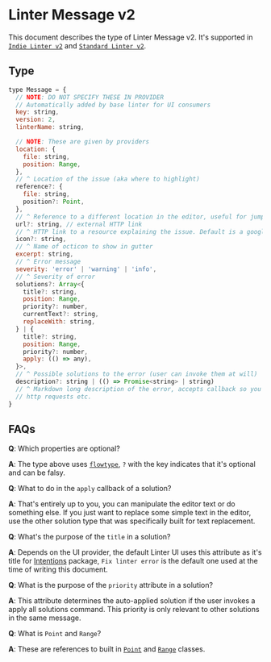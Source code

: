 # Linter Message v2

This document describes the type of Linter Message v2. It's supported in
[`Indie Linter v2`][] and [`Standard Linter v2`][].

## Type

```js
type Message = {
  // NOTE: DO NOT SPECIFY THESE IN PROVIDER
  // Automatically added by base linter for UI consumers
  key: string,
  version: 2,
  linterName: string,

  // NOTE: These are given by providers
  location: {
    file: string,
    position: Range,
  },
  // ^ Location of the issue (aka where to highlight)
  reference?: {
    file: string,
    position?: Point,
  },
  // ^ Reference to a different location in the editor, useful for jumping to classes etc.
  url?: string, // external HTTP link
  // ^ HTTP link to a resource explaining the issue. Default is a google search
  icon?: string,
  // ^ Name of octicon to show in gutter
  excerpt: string,
  // ^ Error message
  severity: 'error' | 'warning' | 'info',
  // ^ Severity of error
  solutions?: Array<{
    title?: string,
    position: Range,
    priority?: number,
    currentText?: string,
    replaceWith: string,
  } | {
    title?: string,
    position: Range,
    priority?: number,
    apply: (() => any),
  }>,
  // ^ Possible solutions to the error (user can invoke them at will)
  description?: string | (() => Promise<string> | string)
  // ^ Markdown long description of the error, accepts callback so you can do
  // http requests etc.
}
```

## FAQs

**Q**: Which properties are optional?

**A**: The type above uses [`flowtype`][], `?` with the key
indicates that it's optional and can be falsy.

**Q**: What to do in the `apply` callback of a solution?

**A**: That's entirely up to you, you can manipulate the editor text or do
something else. If you just want to replace some simple text in the editor, use
the other solution type that was specifically built for text replacement.

**Q**: What's the purpose of the `title` in a solution?

**A**: Depends on the UI provider, the default Linter UI uses this attribute as
it's title for [Intentions][] package,
`Fix linter error` is the default one used at the time of writing this document.

**Q**: What is the purpose of the `priority` attribute in a solution?

**A**: This attribute determines the auto-applied solution if the user invokes a
apply all solutions command. This priority is only relevant to other solutions in
the same message.

**Q**: What is `Point` and `Range`?

**A**: These are references to built in [`Point`][] and [`Range`][] classes.

[`Indie Linter v2`]: indie-linter-v2.md
[`Standard Linter v2`]: standard-linter-v2.md
[`flowtype`]: https://flowtype.org/
[Intentions]: https://atom.io/packages/intentions
[`Point`]: https://atom.io/docs/api/latest/Point
[`Range`]: https://atom.io/docs/api/latest/Range
